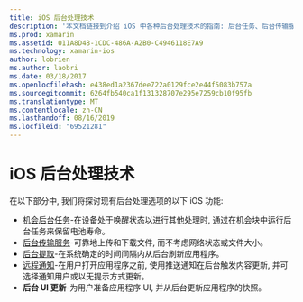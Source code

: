 ```yaml
---
title: iOS 后台处理技术
description: '本文档链接到介绍 iOS 中各种后台处理技术的指南: 后台任务、后台传输服务、后台提取和远程通知。'
ms.prod: xamarin
ms.assetid: 011A8D48-1CDC-486A-A2B0-C4946118E7A9
ms.technology: xamarin-ios
author: lobrien
ms.author: laobri
ms.date: 03/18/2017
ms.openlocfilehash: e438ed1a2367dee722a0129fce2e44f5083b757a
ms.sourcegitcommit: 6264fb540ca1f131328707e295e7259cb10f95fb
ms.translationtype: MT
ms.contentlocale: zh-CN
ms.lasthandoff: 08/16/2019
ms.locfileid: "69521281"
---
```

# <a name="ios-backgrounding-techniques"></a>iOS 后台处理技术

在以下部分中, 我们将探讨现有后台处理选项的以下 iOS 功能:

- [机会后台任务](~/ios/app-fundamentals/backgrounding/ios-backgrounding-techniques/ios-backgrounding-with-tasks.md#background_tasks_in_iOS_7)-在设备处于唤醒状态以进行其他处理时, 通过在机会块中运行后台任务来保留电池寿命。
- [后台传输服务](~/ios/app-fundamentals/backgrounding/ios-backgrounding-techniques/ios-backgrounding-with-tasks.md#background-transfers)-可靠地上传和下载文件, 而不考虑网络状态或文件大小。
- [后台提取](~/ios/app-fundamentals/backgrounding/ios-backgrounding-techniques/updating-an-application-in-the-background.md#background_fetch)-在系统确定的时间间隔内从后台刷新应用程序。
- [远程通知](~/ios/app-fundamentals/backgrounding/ios-backgrounding-techniques/updating-an-application-in-the-background.md#remote_notifications)-在用户打开应用程序之前, 使用推送通知在后台触发内容更新, 并可选择通知用户或以无提示方式更新。
- **后台 UI 更新**-为用户准备应用程序 UI, 并从后台更新应用程序的快照。
